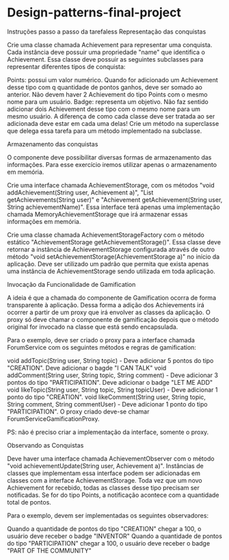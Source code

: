 # Design-patterns-final-project

Instruções passo a passo da tarefaless 
Representação das conquistas

Crie uma classe chamada Achievement para representar uma conquista. Cada instância deve possuir uma propriedade "name" que identifica o Achievement. Essa classe deve possuir as seguintes subclasses para representar diferentes tipos de conquista:

Points: possui um valor numérico. Quando for adicionado um Achievement desse tipo com q quantidade de pontos ganhos, deve ser somado ao anterior. Não devem haver 2 Achievement do tipo Points com o mesmo nome para um usuário.
Badge: representa um objetivo. Não faz sentido adicionar dois Achievement desse tipo com o mesmo nome para um mesmo usuário.
A diferença de como cada classe deve ser tratada ao ser adicionada deve estar em cada uma delas! Crie um método na superclasse que delega essa tarefa para um método implementado na subclasse.

Armazenamento das conquistas

O componente deve possibilitar diversas formas de armazenamento das informações. Para esse exercício iremos utilizar apenas o armazenamento em memória.

Crie uma interface chamada AchievementStorage, com os métodos "void addAchievement(String user, Achievement a)", "List<Achievement> getAchievements(String user)" e "Achievement getAchievement(String user, String achievementName)". Essa interface terá apenas uma implementação chamada MemoryAchievementStorage que irá armazenar essas informações em memória.

Crie uma classe chamada AchievementStorageFactory com o método estático "AchievementStorage getAchievementStorage()". Essa classe deve retornar a instância de AchievementStorage configurada através de outro método "void setAchievementStorage(AchievementStorage a)" no início da aplicação. Deve ser utilizado um padrão que permita que exista apenas uma instância de AchievementStorage sendo utilizada em toda aplicação.

Invocação da Funcionalidade de Gamification

A ideia é que a chamada do componente de Gamification ocorra de forma transparente à aplicação. Dessa forma a adição dos Achievements irá ocorrer a partir de um proxy que irá envolver as classes da aplicação. O proxy só deve chamar o componente de gamificação depois que o método original for invocado na classe que está sendo encapsulada.

Para o exemplo, deve ser criado o proxy para a interface chamada ForumService com os seguintes métodos e regras de gamification:

void addTopic(String user, String topic) - Deve adicionar 5 pontos do tipo "CREATION". Deve adicionar o bagde "I CAN TALK"
void addComment(String user, String topic, String comment) - Deve adicionar 3 pontos do tipo "PARTICIPATION". Deve adicionar o badge "LET ME ADD"
void likeTopic(String user, String topic, String topicUser) - Deve adicionar 1 ponto do tipo "CREATION".
void likeComment(String user, String topic, String comment, String commentUser) - Deve adicionar 1 ponto do tipo "PARTICIPATION".
O proxy criado deve-se chamar ForumServiceGamificationProxy.

PS: não é preciso criar a implementação da interface, somente o proxy.

Observando as Conquistas

Deve haver uma interface chamada AchievementObserver com o método "void achievementUpdate(String user, Achievement a)". Instâncias de classes que implementam essa interface podem ser adicionadas em classes com a interface AchievementStorage. Toda vez que um novo Achievement for recebido, todas as classes desse tipo precisam ser notificadas. Se for do tipo Points, a notificação acontece com a quantidade total de pontos.

Para o exemplo, devem ser implementadas os seguintes observadores:

Quando a quantidade de pontos do tipo "CREATION" chegar a 100, o usuário deve receber o badge "INVENTOR"
Quando a quantidade de pontos do tipo "PARTICIPATION" chegar a 100, o usuário deve receber o badge "PART OF THE COMMUNITY"
